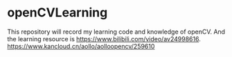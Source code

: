 # openCVLearning

This repository will record my learning code and knowledge of openCV. 
And the learning resource is https://www.bilibili.com/video/av24998616.
https://www.kancloud.cn/aollo/aolloopencv/259610

